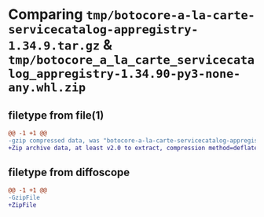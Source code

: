 # Comparing `tmp/botocore-a-la-carte-servicecatalog-appregistry-1.34.9.tar.gz` & `tmp/botocore_a_la_carte_servicecatalog_appregistry-1.34.90-py3-none-any.whl.zip`

## filetype from file(1)

```diff
@@ -1 +1 @@
-gzip compressed data, was "botocore-a-la-carte-servicecatalog-appregistry-1.34.9.tar", last modified: Thu Dec 28 01:07:02 2023, max compression
+Zip archive data, at least v2.0 to extract, compression method=deflate
```

## filetype from diffoscope

```diff
@@ -1 +1 @@
-GzipFile
+ZipFile
```

